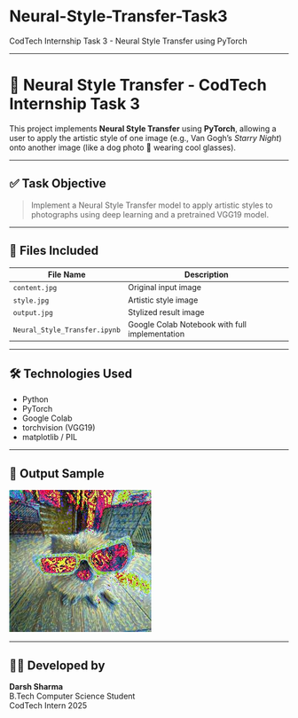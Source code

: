 # Neural-Style-Transfer-Task3
CodTech Internship Task 3 - Neural Style Transfer using PyTorch

---

# 🎨 Neural Style Transfer - CodTech Internship Task 3

This project implements **Neural Style Transfer** using **PyTorch**, allowing a user to apply the artistic style of one image (e.g., Van Gogh’s *Starry Night*) onto another image (like a dog photo 🐶 wearing cool glasses).

---

## ✅ Task Objective

> Implement a Neural Style Transfer model to apply artistic styles to photographs using deep learning and a pretrained VGG19 model.

---

## 📁 Files Included

| File Name                 | Description                                  |
|--------------------------|----------------------------------------------|
| `content.jpg`            | Original input image                         |
| `style.jpg`              | Artistic style image                         |
| `output.jpg`             | Stylized result image                        |
| `Neural_Style_Transfer.ipynb` | Google Colab Notebook with full implementation |

---

## 🛠️ Technologies Used

- Python
- PyTorch
- Google Colab
- torchvision (VGG19)
- matplotlib / PIL

---

## 🚀 Output Sample

![output](output.jpg)

---

## 🙋‍♀️ Developed by

**Darsh Sharma**  
B.Tech Computer Science Student  
CodTech Intern 2025
